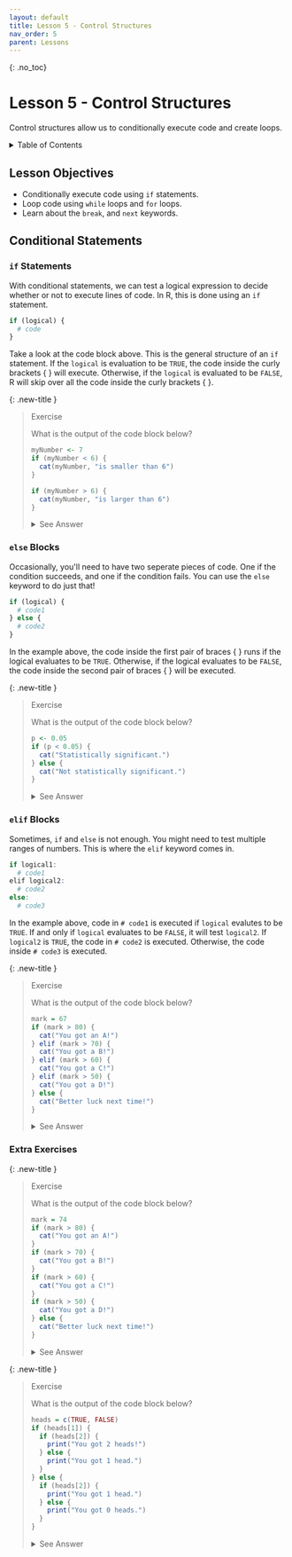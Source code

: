 ```yaml
---
layout: default
title: Lesson 5 - Control Structures
nav_order: 5
parent: Lessons
---
```


{: .no_toc}  
# Lesson 5 - Control Structures

Control structures allow us to conditionally execute code and create loops.

<details markdown="block">
  <summary>
    Table of Contents
  </summary>
  {: .text-delta }
- TOC
{:toc}
</details>

## Lesson Objectives
- Conditionally execute code using `if` statements.
- Loop code using `while` loops and `for` loops.
- Learn about the `break`, and `next` keywords.

<!-- ## Lesson Video
The following video demonstrates each of the steps outlined below in text.

<iframe height="416" width="100%" allowfullscreen frameborder=0 src="https://echo360.ca/media/a65689c0-c35c-4f33-9c12-f0ac97883f54/public?autoplay=false&automute=false"></iframe>
[View original here.](https://echo360.ca/media/a65689c0-c35c-4f33-9c12-f0ac97883f54/public?autoplay=false&automute=false) -->

## Conditional Statements

### `if` Statements

With conditional statements, we can test a logical expression to decide whether or not to execute lines of code. In R, this is done using an `if` statement.

```r
if (logical) {
  # code
}
```

Take a look at the code block above. This is the general structure of an `if` statement. If the `logical` is evaluation to be `TRUE`, the code inside the curly brackets { } will execute. Otherwise, if the `logical` is evaluated to be `FALSE`, R will skip over all the code inside the curly brackets  { }.

{: .new-title }
> Exercise                                             <!-- This is where you edit the title -->
> 
> What is the output of the code block below?
>
> ```r
> myNumber <- 7
> if (myNumber < 6) {
>   cat(myNumber, "is smaller than 6")
> }
>
> if (myNumber > 6) {
>   cat(myNumber, "is larger than 6")
> }
> ```
>
> <details>
>   <summary> See Answer </summary>
>   <div markdown="1">
>   {: .note-title }                                   
> > Answer
> > 
> > 7 is larger than 6
>   </div>
> </details>

### `else` Blocks

Occasionally, you'll need to have two seperate pieces of code. One if the condition succeeds, and one if the condition fails. You can use the `else` keyword to do just that!

```r
if (logical) {
  # code1
} else {
  # code2
}
```

In the example above, the code inside the first pair of braces { } runs if the logical evaluates to be `TRUE`. Otherwise, if the logical evaluates to be `FALSE`, the code inside the second pair of braces { } will be executed.

{: .new-title }
> Exercise                                             <!-- This is where you edit the title -->
> 
> What is the output of the code block below?
>
> ```r
> p <- 0.05
> if (p < 0.05) {
>   cat("Statistically significant.")
> } else { 
>   cat("Not statistically significant.")
> }
> ```
>
> <details>
>   <summary> See Answer </summary>
>   <div markdown="1">
>   {: .note-title }                                   
> > Answer
> > 
> > Not statistically significant.
> >
> > Keep in mind that 0.05 is **not** less than 0.05.
>   </div>
> </details>

### `elif` Blocks

Sometimes, `if` and `else` is not enough. You might need to test multiple ranges of numbers. This is where the `elif` keyword comes in.

```r
if logical1:
  # code1
elif logical2:
  # code2
else:
  # code3
```

In the example above, code in `# code1` is executed if `logical` evalutes to be `TRUE`. If and only if `logical` evaluates to be `FALSE`, it will test `logical2`. If `logical2` is `TRUE`, the code in `# code2` is executed. Otherwise, the code inside `# code3` is executed.

{: .new-title }
> Exercise                                             <!-- This is where you edit the title -->
> 
> What is the output of the code block below?
>
> ```r
> mark = 67
> if (mark > 80) {
>   cat("You got an A!")
> } elif (mark > 70) {
>   cat("You got a B!")
> } elif (mark > 60) {
>   cat("You got a C!")
> } elif (mark > 50) {
>   cat("You got a D!")
> } else {
>   cat("Better luck next time!")
> }
> ```
>
> <details>
>   <summary> See Answer </summary>
>   <div markdown="1">
>   {: .note-title }                                   
> > Answer
> > 
> > You got a C!
>   </div>
> </details>

### Extra Exercises

{: .new-title }
> Exercise                                             <!-- This is where you edit the title -->
> 
> What is the output of the code block below?
>
> ```r
> mark = 74
> if (mark > 80) {
>   cat("You got an A!")
> } 
> if (mark > 70) {
>   cat("You got a B!")
> }
> if (mark > 60) {
>   cat("You got a C!")
> }
> if (mark > 50) {
>   cat("You got a D!")
> } else {
>   cat("Better luck next time!")
> }
> ```
>
> <details>
>   <summary> See Answer </summary>
>   <div markdown="1">
>   {: .note-title }                                   
> > Answer
> >
> > You got a B!  
> > You got a C! 
> > You got a D!
>   </div>
> </details>

{: .new-title }
> Exercise                                             <!-- This is where you edit the title -->
> 
> What is the output of the code block below?
>
> ```r
> heads = c(TRUE, FALSE)
> if (heads[1]) {
>   if (heads[2]) {
>     print("You got 2 heads!")
>   } else {
>     print("You got 1 head.")
>   }
> } else {
>   if (heads[2]) {
>     print("You got 1 head.")
>   } else {
>     print("You got 0 heads.")
>   }
> }
> ```
>
> <details>
>   <summary> See Answer </summary>
>   <div markdown="1">
>   {: .note-title }                                   
> > Answer
> >
> > You got 1 head.
>   </div>
> </details>
